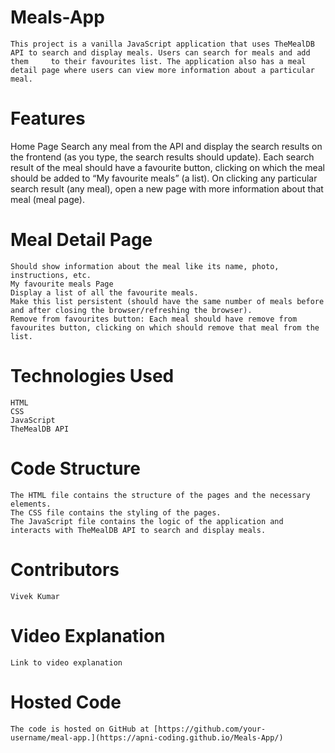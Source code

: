 # Meals-App
    This project is a vanilla JavaScript application that uses TheMealDB API to search and display meals. Users can search for meals and add them     to their favourites list. The application also has a meal detail page where users can view more information about a particular meal.
# Features
  Home Page
    Search any meal from the API and display the search results on the frontend (as you type, the search results should update).
    Each search result of the meal should have a favourite button, clicking on which the meal should be added to “My favourite meals” (a list).
    On clicking any particular search result (any meal), open a new page with more information about that meal (meal page).
# Meal Detail Page
    Should show information about the meal like its name, photo, instructions, etc.
    My favourite meals Page
    Display a list of all the favourite meals.
    Make this list persistent (should have the same number of meals before and after closing the browser/refreshing the browser).
    Remove from favourites button: Each meal should have remove from favourites button, clicking on which should remove that meal from the list.
# Technologies Used
    HTML
    CSS
    JavaScript
    TheMealDB API
# Code Structure
    The HTML file contains the structure of the pages and the necessary elements.
    The CSS file contains the styling of the pages.
    The JavaScript file contains the logic of the application and interacts with TheMealDB API to search and display meals.
# Contributors
    Vivek Kumar
# Video Explanation
    Link to video explanation

# Hosted Code
    The code is hosted on GitHub at [https://github.com/your-username/meal-app.](https://apni-coding.github.io/Meals-App/)
